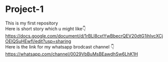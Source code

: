 # Project-1
This is my first repository 
<br>
Here is short story which u might like👇 <br>
https://docs.google.com/document/d/1rBLl8cxtYwBbecrQEV20dtG1ihlvcXCjOElQSuHEwfI/edit?usp=sharing <br>
Here is the link for my whatsapp brodcast channel 👇
https://whatsapp.com/channel/0029VbBuMsBEawdhSw6LhK1H 
